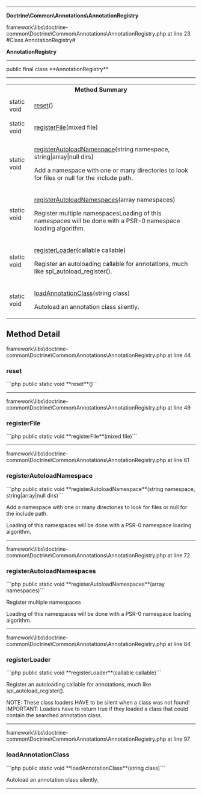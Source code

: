 - - -

**Doctrine\Common\Annotations\AnnotationRegistry**
<div class="location">framework\libs\doctrine-common\Doctrine\Common\Annotations\AnnotationRegistry.php at line 23</div>
#Class AnnotationRegistry#

**AnnotationRegistry**


- - -

<p class="signature">public final  class **AnnotationRegistry**</p>

- - -

<table id="summary_method">
<tr><th colspan="2">Method Summary</th></tr>
<tr>
<td class="type">static  void</td>
<td class="description"><p class="name"><a href="#reset">reset</a>()</p></td>
</tr>
<tr>
<td class="type">static  void</td>
<td class="description"><p class="name"><a href="#registerFile">registerFile</a>(mixed file)</p></td>
</tr>
<tr>
<td class="type">static  void</td>
<td class="description"><p class="name"><a href="#registerAutoloadNamespace">registerAutoloadNamespace</a>(string namespace, string|array|null dirs)</p><p class="description">Add a namespace with one or many directories to look for files or null for the include path.
</p></td>
</tr>
<tr>
<td class="type">static  void</td>
<td class="description"><p class="name"><a href="#registerAutoloadNamespaces">registerAutoloadNamespaces</a>(array namespaces)</p><p class="description">Register multiple namespacesLoading of this namespaces will be done with a PSR-0 namespace loading algorithm.</p></td>
</tr>
<tr>
<td class="type">static  void</td>
<td class="description"><p class="name"><a href="#registerLoader">registerLoader</a>(callable callable)</p><p class="description">Register an autoloading callable for annotations, much like spl_autoload_register().
</p></td>
</tr>
<tr>
<td class="type">static  void</td>
<td class="description"><p class="name"><a href="#loadAnnotationClass">loadAnnotationClass</a>(string class)</p><p class="description">Autoload an annotation class silently.</p></td>
</tr>
</table>

<h2 id="detail_method">Method Detail</h2>
<div class="location">framework\libs\doctrine-common\Doctrine\Common\Annotations\AnnotationRegistry.php at line 44</div>
<h3 id="reset()">reset</h3>
```php
public static  void **reset**()```
<div class="details">
</div>

- - -

<div class="location">framework\libs\doctrine-common\Doctrine\Common\Annotations\AnnotationRegistry.php at line 49</div>
<h3 id="registerFile()">registerFile</h3>
```php
public static  void **registerFile**(mixed file)```
<div class="details">
</div>

- - -

<div class="location">framework\libs\doctrine-common\Doctrine\Common\Annotations\AnnotationRegistry.php at line 61</div>
<h3 id="registerAutoloadNamespace()">registerAutoloadNamespace</h3>
```php
public static  void **registerAutoloadNamespace**(string namespace, string|array|null dirs)```
<div class="details">
<p>Add a namespace with one or many directories to look for files or null for the include path.</p><p>Loading of this namespaces will be done with a PSR-0 namespace loading algorithm.</p></div>

- - -

<div class="location">framework\libs\doctrine-common\Doctrine\Common\Annotations\AnnotationRegistry.php at line 72</div>
<h3 id="registerAutoloadNamespaces()">registerAutoloadNamespaces</h3>
```php
public static  void **registerAutoloadNamespaces**(array namespaces)```
<div class="details">
<p>Register multiple namespaces</p><p>Loading of this namespaces will be done with a PSR-0 namespace loading algorithm.</p></div>

- - -

<div class="location">framework\libs\doctrine-common\Doctrine\Common\Annotations\AnnotationRegistry.php at line 84</div>
<h3 id="registerLoader()">registerLoader</h3>
```php
public static  void **registerLoader**(callable callable)```
<div class="details">
<p>Register an autoloading callable for annotations, much like spl_autoload_register().</p><p>NOTE: These class loaders HAVE to be silent when a class was not found!
IMPORTANT: Loaders have to return true if they loaded a class that could contain the searched annotation class.</p></div>

- - -

<div class="location">framework\libs\doctrine-common\Doctrine\Common\Annotations\AnnotationRegistry.php at line 97</div>
<h3 id="loadAnnotationClass()">loadAnnotationClass</h3>
```php
public static  void **loadAnnotationClass**(string class)```
<div class="details">
<p>Autoload an annotation class silently.</p></div>

- - -

